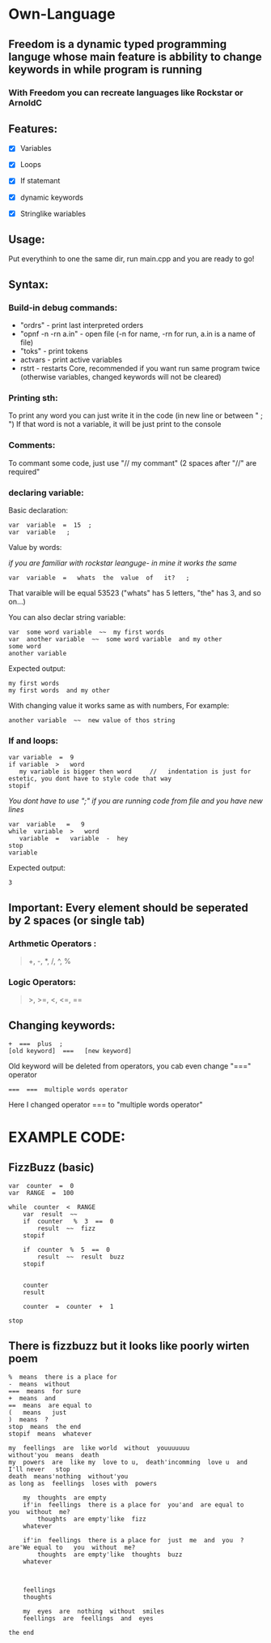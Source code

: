 # Own-Language
## Freedom is a dynamic typed programming languge whose main feature is abbility to change keywords in while program is running
### With Freedom you can recreate languages like Rockstar or ArnoldC

## Features:

- [X] Variables
- [X] Loops
- [X] If statemant
- [X] dynamic keywords
- [X] Stringlike wariables


## Usage:
Put everythinh to one the same dir, 
run main.cpp and you are ready to go!

## Syntax:
### Build-in debug commands:
- "ordrs" - print last interpreted orders
- "opnf -n -rn a.in" - open file (-n for name, -rn for run, a.in is a name of file)
- "toks" - print tokens
- actvars - print active variables
- rstrt - restarts Core, recommended if you want run same program twice (otherwise variables, changed keywords will not be cleared)
### Printing sth:
To print any word you can just write it in the code (in new line or between " ; ")
If that word is not a variable, it will be just print to the console
### Comments:
To commant some code, just use "//  my commant"
(2 spaces after "//" are required"
### declaring variable:
Basic declaration:
```
var  variable  =  15  ;
var  variable   ;
```
Value by words:

*if you are familiar with rockstar leanguge- in mine it works the same*
```
var  variable  =   whats  the  value  of   it?   ;
```
That varaible will be equal 53523 ("whats" has 5 letters, "the" has 3, and so on...)

You can also declar string variable:
```
var  some word variable  ~~  my first words
var  another variable  ~~  some word variable  and my other
some word
another variable
```
Expected output:
```
my first words
my first words  and my other
```
With changing value it works same as with numbers, For example:
```
another variable  ~~  new value of thos string  
```

### If and loops:
```
var variable  =  9
if variable  >   word
   my variable is bigger then word     //   indentation is just for estetic, you dont have to style code that way
stopif
```
*You dont have to use ";" if you are running code from file and you have new lines*
```
var  variable   =   9
while  variable  >   word
   variable  =   variable  -  hey    
stop
variable
```
Expected output:
```
3
```
## Important: Every element should be seperated by 2 spaces (or single tab)
### Arthmetic Operators :   
> +, -, *, /, ^, %
### Logic Operators:
> \>, >=, <, <=, ==

## Changing keywords:
```
+  ===  plus  ;
[old keyword]  ===   [new keyword]
```
Old keyword will be deleted from operators, you cab even change "===" operator
```
===  ===  multiple words operator
```
Here I changed operator === to "multiple words operator"
# EXAMPLE CODE:
## FizzBuzz (basic)
```
var  counter  =  0
var  RANGE  =  100
 
while  counter  <  RANGE
	var  result  ~~ 
	if  counter   %  3  ==  0
		result  ~~  fizz
	stopif

	if  counter  %  5  ==  0
		result  ~~  result  buzz
	stopif

	
	counter
	result
	
	counter  =  counter  +  1
	
stop
```

## There is fizzbuzz but it looks like poorly wirten poem
```
%  means  there is a place for
-  means  without
===  means  for sure
+  means  and
==  means  are equal to
(   means   just
)  means  ?
stop  means  the end
stopif  means  whatever

my  feellings  are  like world  without  youuuuuuu 
without'you  means  death
my  powers  are  like my  love to u,  death'incomming  love u  and   I'll never   stop
death  means'nothing  without'you
as long as  feellings  loses with  powers
	
	my  thoughts  are empty
	if'in  feellings  there is a place for  you'and  are equal to   you  without  me?
		thoughts  are empty'like  fizz
	whatever
	
	if'in  feellings  there is a place for  just  me  and  you  ?   are'We equal to   you  without  me?
		thoughts  are empty'like  thoughts  buzz
	whatever
	
	
	
	feellings
	thoughts
	
	my  eyes  are  nothing  without  smiles  
	feellings  are  feellings  and  eyes

the end
``` 
